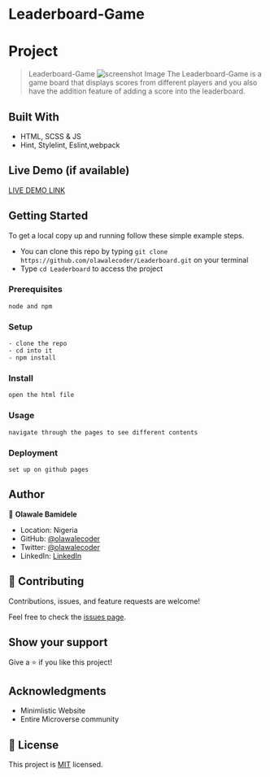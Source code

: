 # Leaderboard-Game

# Project

> Leaderboard-Game
> ![screenshot Image](./img/Screenshot.jpg)
> The Leaderboard-Game is a game board that displays scores from different players and you also have the addition feature of adding a score into the leaderboard.

## Built With

- HTML, SCSS & JS
- Hint, Stylelint, Eslint,webpack

## Live Demo (if available)

[LIVE DEMO LINK]()

## Getting Started

To get a local copy up and running follow these simple example steps.

- You can clone this repo by typing `git clone https://github.com/olawalecoder/Leaderboard.git` on your terminal
- Type `cd Leaderboard` to access the project

### Prerequisites

```
node and npm
```

### Setup

```
- clone the repo
- cd into it
- npm install
```

### Install

```
open the html file
```

### Usage

```
navigate through the pages to see different contents
```

### Deployment

```
set up on github pages
```

## Author

👤 **Olawale Bamidele**

- Location: Nigeria
- GitHub: [@olawalecoder](https://github.com/olawalecoder)
- Twitter: [@olawalecoder](https://twitter.com/olawalecoder)
- LinkedIn: [LinkedIn](https://linkedin.com/in/bamidele-olawale-072975142)

## 🤝 Contributing

Contributions, issues, and feature requests are welcome!

Feel free to check the [issues page](https://github.com/olawalecoder/Leaderboard/issues).

## Show your support

Give a ⭐️ if you like this project!

## Acknowledgments

- Minimlistic Website
- Entire Microverse community

## 📝 License

This project is [MIT](./MIT.md) licensed.
